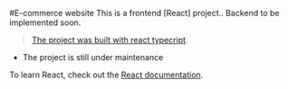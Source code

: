 #E-commerce website
This is a frontend [React] project.. Backend to be implemented soon.

> [The project was built with react typecript](https://github.com/typescript-cheatsheets/react).
>
- The project is still under maintenance


To learn React, check out the [React documentation](https://reactjs.org/).
